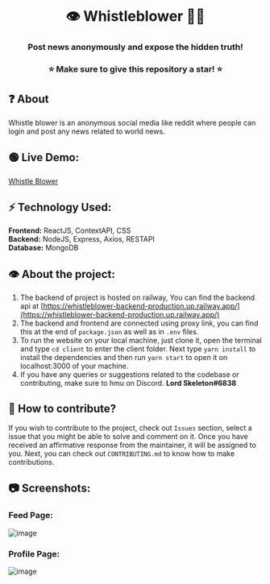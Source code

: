 <h1 align="center">👁️ Whistleblower 🕵🏻</h1>
<h3 align="center">Post news anonymously and expose the hidden truth!</h3>

<h3 align="center"> ⭐ Make sure to give this repository a star! ⭐ </h3>

## ❓ About
Whistle blower is an anonymous social media like reddit where people can login and post any news related to world news.

## 🟢 Live Demo:
[Whistle Blower](https://whistle--blower.web.app/)

## ⚡ Technology Used:
**Frontend:** ReactJS, ContextAPI, CSS<br>
**Backend:** NodeJS, Express, Axios, RESTAPI<br>
**Database:** MongoDB

## 👁️ About the project:
1. The backend of project is hosted on railway, You can find the backend api at [https://whistleblower-backend-production.up.railway.app/](https://whistleblower-backend-production.up.railway.app/)
2. The backend and frontend are connected using proxy link, you can find this at the end of `package.json` as well as in `.env` files.
3. To run the website on your local machine, just clone it, open the terminal and type `cd client` to enter the client folder. Next type `yarn install` to install the dependencies and then run `yarn start` to open it on localhost:3000 of your machine.
4. If you have any queries or suggestions related to the codebase or contributing, make sure to hmu on Discord. **Lord Skeleton#6838**

## 🤔 How to contribute?
If you wish to contribute to the project, check out `Issues` section, select a issue that you might be able to solve and comment on it. Once you have received an affirmative response from the maintainer, it will be assigned to you. Next, you can check out `CONTRIBUTING.md` to know how to make contributions.

## 📷 Screenshots:
### Feed Page:
![image](https://user-images.githubusercontent.com/71400381/193397161-cfb40331-baf3-4543-b15b-c69e48e5c2cb.png)
### Profile Page:
![image](https://user-images.githubusercontent.com/71400381/193397400-efe32ae1-b4da-4b50-bcde-8e0af5024adc.png)


